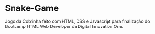# Snake-Game

Jogo da Cobrinha feito com HTML, CSS e Javascript para finalização do Bootcamp HTML Web Developer da Digital Innovation One. 

